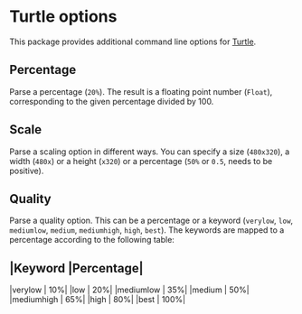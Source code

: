 Turtle options
==============

This package provides additional command line options for [Turtle](https://hackage.haskell.org/package/turtle-1.2.5/docs/Turtle-Tutorial.html).

Percentage
----------

Parse a percentage (`20%`). The result is a floating point number (`Float`), corresponding to the given percentage divided by 100.

Scale
-----

Parse a scaling option in different ways. 
You can specify a size (`480x320`), a width (`480x`) or a height (`x320`) or a percentage (`50%` or `0.5`, needs to be positive).

Quality
-------

Parse a quality option. This can be a percentage or a keyword (`verylow`, `low`, `mediumlow`, `medium`, `mediumhigh`, `high`, `best`). The keywords are mapped to a percentage according to the following table:

|Keyword    |Percentage|
------------------------
|verylow    |       10%|
|low        |       20%|
|mediumlow  |       35%|
|medium     |       50%|
|mediumhigh |       65%|
|high       |       80%|
|best       |      100%|